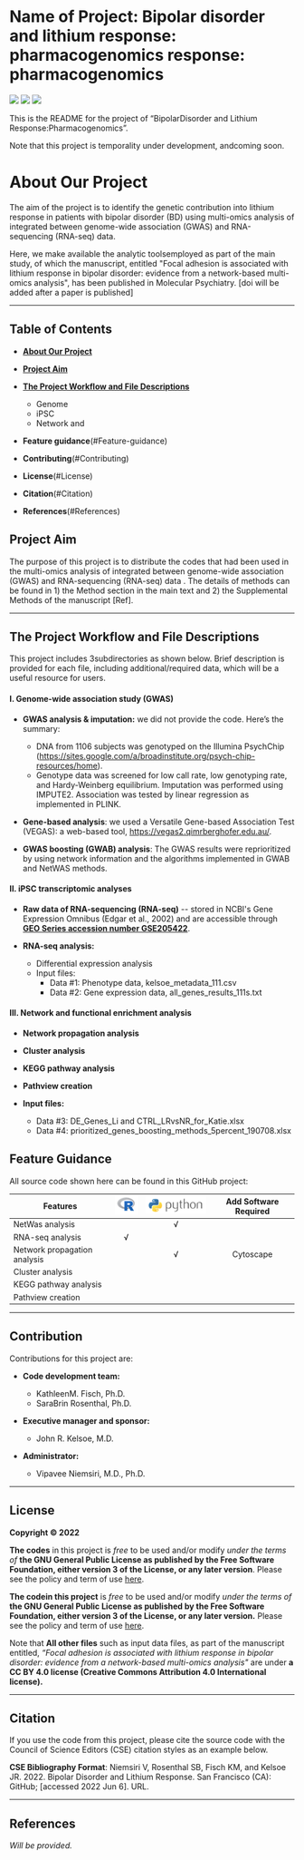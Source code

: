 # Name of Project: Bipolar disorder and lithium response: pharmacogenomics response: pharmacogenomics
![](https://img.shields.io/badge/Release%20Date-June%202022-red?style=flat&logo=github&logoColor=red)      ![](https://img.shields.io/badge/Release-v1.1.0-orange?style=flat&logo=github&logoColor=orange) ![](https://img.shields.io/badge/License-%20GPL--3.0--or--later-brightgreen?style=flat&logo=opensourceinitiative&logoColor=brightgreen)

This is the README for the project of “BipolarDisorder and Lithium Response:Pharmacogenomics”.

Note that this project is temporality under development, andcoming soon.

# About Our Project
The aim of the project is to identify the genetic contribution into lithium response in patients with bipolar disorder (BD) using multi-omics analysis of integrated between genome-wide association (GWAS) and RNA-sequencing (RNA-seq) data.

Here, we make available the analytic toolsemployed as part of the main study, of which the manuscript, entitled "Focal adhesion is associated with lithium response in bipolar disorder: evidence from a network-based multi-omics analysis", has been published in Molecular Psychiatry. [doi will be added after a paper is published] 


------------------------------------------------------------------------

## Table of Contents

-   [**About Our Project**](#envirius)   

-   [**Project Aim**](#Project-Aim)

-   [**The Project Workflow and File Descriptions**](#The-Project-Workflow-and-File-Descriptions)
    - Genome
    - iPSC
    - Network and

-  **Feature guidance**(#Feature-guidance)
-  **Contributing**(#Contributing)
-  **License**(#License)
-  **Citation**(#Citation)
-  **References**(#References)

## Project Aim 

The purpose of this project is to distribute the codes that had been used in the multi-omics analysis of integrated between genome-wide association (GWAS) and RNA-sequencing (RNA-seq) data . The details of methods can be found in 1) the Method section in the main text and 2) the Supplemental Methods of the manuscript [Ref].

------------------------------------------------------------------------

## The Project Workflow and File Descriptions
This project includes 3subdirectories as shown below. Brief description is provided for each file, including additional/required data, which will be a useful resource for users.  

#### I. Genome-wide association study (GWAS)

-   **GWAS analysis & imputation:** we did not provide the code. Here’s the summary:
    -   DNA from 1106 subjects was genotyped on the Illumina PsychChip (https://sites.google.com/a/broadinstitute.org/psych-chip-resources/home).
    -   Genotype data was screened for low call rate, low genotyping rate, and Hardy-Weinberg equilibrium. Imputation was performed using IMPUTE2. Association was tested by linear regression as implemented in PLINK.

- **Gene-based analysis**: we used a Versatile Gene-based Association Test (VEGAS): a web-based tool, https://vegas2.qimrberghofer.edu.au/.

- **GWAS boosting (GWAB) analysis**: The GWAS results were reprioritized by using network information and the algorithms implemented in GWAB and NetWAS methods.


#### II. iPSC transcriptomic analyses

-   **Raw data of RNA-sequencing (RNA-seq)** -- stored in NCBI's Gene Expression Omnibus (Edgar et al., 2002) and are accessible through [**GEO Series accession number GSE205422**](https://www.ncbi.nlm.nih.gov/geo/query/acc.cgi?acc=GSE205422).

-   **RNA-seq analysis:**

    -   Differential expression analysis
    -   Input files:
        -   Data #1: Phenotype data, kelsoe_metadata_111.csv
        -   Data #2: Gene expression data, all_genes_results_111s.txt
        

#### III. Network and functional enrichment analysis

-   **Network propagation analysis**

-   **Cluster analysis**

-   **KEGG pathway analysis**

-   **Pathview creation**

-   **Input files:**
    -   Data #3: DE_Genes_Li and CTRL_LRvsNR_for_Katie.xlsx
    -   Data #4: prioritized_genes_boosting_methods_5percent_190708.xlsx


## Feature Guidance
All source code shown here can be found in this GitHub project: 

| Features                     |     <img src="R_logo.png">    |   <img src="Python_logo.png">  |   Add Software Required  |
|------------------------------|:--------:|:--------:|:------------------------:|
| NetWas analysis              |          |     √    |                          |
| RNA-seq analysis             |    √     |          |                          |
| Network propagation analysis |          |     √    |          Cytoscape       |
| Cluster analysis             |          |          |                          |
| KEGG pathway analysis        |          |          |                          |
| Pathview creation            |          |          |                          |


------------------------------------------------------------------------

## Contribution

Contributions for this project are:

-   **Code development team:**

    -  KathleenM. Fisch, Ph.D.
    -  SaraBrin Rosenthal, Ph.D.

-   **Executive manager and sponsor:**

    -   John R. Kelsoe, M.D.

-   **Administrator:**

    -   Vipavee Niemsiri, M.D., Ph.D.

------------------------------------------------------------------------

## License

**Copyright © 2022**

**The codes** in this project is *free* to be used and/or modify *under the terms of* **the GNU General Public License as published by the Free Software Foundation, either version 3 of the License, or any later version**. Please see the policy and term of use <u>here</u>.


**The codein this project** is *free* to be used and/or modify *under the terms of* **the GNU General Public License as published by the Free Software Foundation, either version 3 of the License, or any later version.** Please see the policy and term of use <u>here</u>.

Note that **All other files** such as input data files, as part of the manuscript entitled, *“Focal adhesion is associated with lithium response in bipolar disorder: evidence from a network-based multi-omics analysis"* are under **a CC BY 4.0 license (Creative Commons Attribution 4.0 International license).**

 
------------------------------------------------------------------------

## Citation

If you use the code from this project, please cite the source code with the Council of Science Editors (CSE) citation styles as an example below.

**CSE Bibliography Format**:
Niemsiri V, Rosenthal SB, Fisch KM, and Kelsoe JR. 2022. Bipolar Disorder and Lithium Response. San Francisco (CA): GitHub; [accessed 2022 Jun 6]. URL. 

------------------------------------------------------------------------

## References

*Will be provided.*

